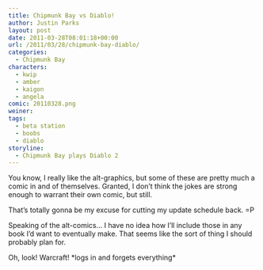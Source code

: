 ```yaml
---
title: Chipmunk Bay vs Diablo!
author: Justin Parks
layout: post
date: 2011-03-28T08:01:18+00:00
url: /2011/03/28/chipmunk-bay-diablo/
categories:
  - Chipmunk Bay
characters:
  - kwip
  - amber
  - kaigon
  - angela
comic: 20110328.png
weiner:
tags:
  - beta station
  - boobs
  - diablo
storyline:
  - Chipmunk Bay plays Diablo 2
---
```

You know, I really like the alt-graphics, but some of these are pretty much a comic in and of themselves. Granted, I don&#8217;t think the jokes are strong enough to warrant their own comic, but still.

That&#8217;s totally gonna be my excuse for cutting my update schedule back. =P 

Speaking of the alt-comics&#8230; I have no idea how I&#8217;ll include those in any book I&#8217;d want to eventually make. That seems like the sort of thing I should probably plan for.

Oh, look! Warcraft! \*logs in and forgets everything\*